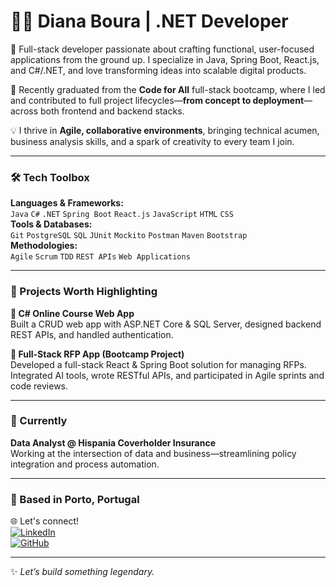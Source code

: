 # 👩‍💻 Diana Boura | .NET Developer

🚀 Full-stack developer passionate about crafting functional, user-focused applications from the ground up. I specialize in Java, Spring Boot, React.js, and C#/.NET, and love transforming ideas into scalable digital products.

🔧 Recently graduated from the **Code for All** full-stack bootcamp, where I led and contributed to full project lifecycles—**from concept to deployment**—across both frontend and backend stacks.

💡 I thrive in **Agile, collaborative environments**, bringing technical acumen, business analysis skills, and a spark of creativity to every team I join.

---

### 🛠️ Tech Toolbox
**Languages & Frameworks:**  
`Java` `C#` `.NET` `Spring Boot` `React.js` `JavaScript` `HTML` `CSS`  
**Tools & Databases:**  
`Git` `PostgreSQL` `SQL` `JUnit` `Mockito` `Postman` `Maven` `Bootstrap`  
**Methodologies:**  
`Agile` `Scrum` `TDD` `REST APIs` `Web Applications`

---

### 🚀 Projects Worth Highlighting
**🔹 C# Online Course Web App**  
Built a CRUD web app with ASP.NET Core & SQL Server, designed backend REST APIs, and handled authentication.

**🔹 Full-Stack RFP App (Bootcamp Project)**  
Developed a full-stack React & Spring Boot solution for managing RFPs. Integrated AI tools, wrote RESTful APIs, and participated in Agile sprints and code reviews.

---

### 💼 Currently
**Data Analyst @ Hispania Coverholder Insurance**  
Working at the intersection of data and business—streamlining policy integration and process automation.

---

### 📍 Based in Porto, Portugal  
🌐 Let's connect!  
[![LinkedIn](https://img.shields.io/badge/-LinkedIn-black?style=flat-square&logo=linkedin)](https://www.linkedin.com/)  
[![GitHub](https://img.shields.io/badge/-GitHub-black?style=flat-square&logo=github)](https://github.com/)

---
✨ *Let’s build something legendary.*

